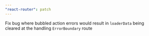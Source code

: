 ```yaml
---
"react-router": patch
---
```


Fix bug where bubbled action errors would result in `loaderData` being cleared at the handling `ErrorBoundary` route
